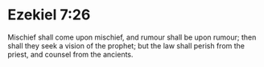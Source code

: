# Ezekiel 7:26

Mischief shall come upon mischief, and rumour shall be upon rumour; then shall they seek a vision of the prophet; but the law shall perish from the priest, and counsel from the ancients.